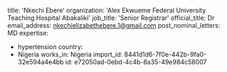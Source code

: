 title: 'Nkechi Ebere'
organization: 'Alex Ekwueme Federal University Teaching Hospital Abakaliki'
job_title: 'Senior Registrar'
official_title: Dr
email_address: nkechielizabethebere.1@gmail.com
post_nominal_letters: MD
expertise:
  - hypertension
country:
  - Nigeria
works_in: Nigeria
import_id: 8441d1d6-7f0e-442b-9fa0-32e594a4e4bb
id: e72050ad-0ebd-4c4b-8a35-49e984c58007
